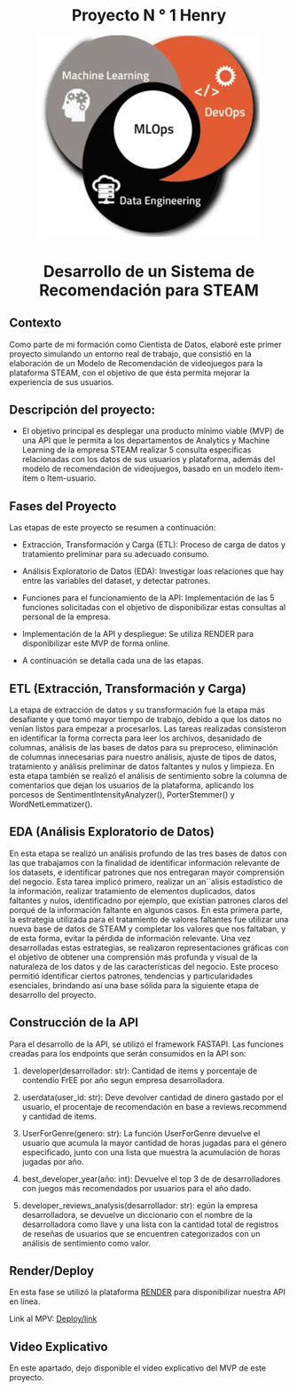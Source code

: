 <h1 align="center"> Proyecto N ° 1 Henry </h1>


<p align="center">
  <img src="2. Datasets/Logo.png" alt="STEAM" width="400">
</p>


<h1 align="center"> Desarrollo de un Sistema de Recomendación para STEAM </h1>

## Contexto

Como parte de mi formación como Cientista de Datos, elaboré este primer proyecto simulando un entorno real de trabajo, que consistió en la elaboración de un Modelo de Recomendación de videojuegos para la plataforma STEAM, con el objetivo de que ésta permita mejorar la experiencia de sus usuarios.

## Descripción del proyecto:

- El objetivo principal es desplegar una producto mínimo viable (MVP) de una API que le permita a los departamentos de Analytics y Machine Learning de la empresa STEAM realizar 5 consulta específicas relacionadas con los datos de sus usuarios y plataforma, además del modelo de recomendación de videojuegos, basado en un modelo ítem-ítem o Item-usuario.


## Fases del Proyecto

Las etapas de este proyecto se resumen a continuación: 

- Extracción, Transformación y Carga (ETL): Proceso de carga de datos y tratamiento preliminar para su adecuado consumo. 

- Análisis Exploratorio de Datos (EDA): Investigar loas relaciones que hay entre las variables del dataset, y detectar patrones. 

- Funciones para el funcionamiento de la API: Implementación de las 5 funciones solicitadas con el objetivo de disponibilizar estas consultas al personal de la empresa.

- Implementación de la API y despliegue: Se utiliza RENDER para disponibilizar este MVP de forma online.

- A continuación se detalla cada una de las etapas.

## ETL (Extracción, Transformación y Carga)

La etapa de extracción de datos y su transformación fue la etapa más desafiante y que tomó mayor tiempo de trabajo, debido a que los datos no venían listos para empezar a procesarlos. Las tareas realizadas consisteron en identificar la forma correcta para leer los archivos, desanidado de columnas, análisis de las bases de datos para su preproceso, eliminación de columnas innecesarias para nuestro análisis, ajuste de tipos de datos, tratamiento y análisis preliminar de datos faltantes y nulos y limpieza. En esta etapa también se realizó el análisis de sentimiento sobre la columna de comentarios que dejan los usuarios de la plataforma, aplicando los porcesos de  SentimentIntensityAnalyzer(), PorterStemmer() y  WordNetLemmatizer().  


## EDA (Análisis Exploratorio de Datos)
En esta etapa se realizó un análisis profundo de las tres bases de datos con las que trabajamos con la finalidad de identificar información relevante de los datasets, e identificar patrones que nos entregaran mayor comprensión del negocio. Esta tarea implicó primero, realizar un an´´alisis estadístico de la información, realizar tratamiento de elementos duplicados, datos faltantes y nulos, identificadno por ejemplo, que existían patrones claros del porqué de la información faltante en algunos casos. En esta primera parte, la estrategia utilizada para el tratamiento de valores faltantes fue utilizar una nueva base de datos de STEAM y completar los valores que nos faltaban, y de esta forma, evitar la pérdida de información relevante. Una vez desarrolladas estas estrategias, se realizaron representaciones gráficas con el objetivo de obtener una comprensión más profunda y visual de la naturaleza de los datos y de las características del negocio. Este proceso permitió identificar ciertos patrones, tendencias y particularidades esenciales, brindando así una base sólida para la siguiente etapa de desarrollo del proyecto.


## Construcción de la API

Para el desarrollo de la API, se utilizó el framework FASTAPI. Las funciones creadas para los endpoints que serán consumidos en la API son:

1. developer(desarrollador: str): Cantidad de items y porcentaje de contendio FrEE por año segun empresa desarrolladora.

2. userdata(user_id: str): Deve devolver cantidad de dinero gastado  por el usuario, el procentaje de recomendación en base a reviews.recommend y cantidad de items.

3. UserForGenre(genero: str): La función UserForGenre devuelve el usuario que acumula la mayor cantidad de horas jugadas para el género especificado, junto con una lista que muestra la acumulación de horas jugadas por año.

4. best_developer_year(año: int): Devuelve el top 3 de de desarrolladores con juegos más recomendados por usuarios para el año dado.

5. developer_reviews_analysis(desarrollador: str): egún la empresa desarrolladora, se devuelve un diccionario con el nombre de la desarrolladora como llave y una lista con la cantidad total 
    de registros de reseñas de usuarios que se encuentren categorizados con un análisis de sentimiento como valor. 




## Render/Deploy

En esta fase se utilizó la plataforma [RENDER](https://www.render.com) para disponibilizar nuestra API en línea.

Link al MPV:  [Deploy/link](https://proyecto-1-mlops-bd-steam.onrender.com/)


## Video Explicativo

En este apartado, dejo disponible el video explicativo del MVP de este proyecto.

